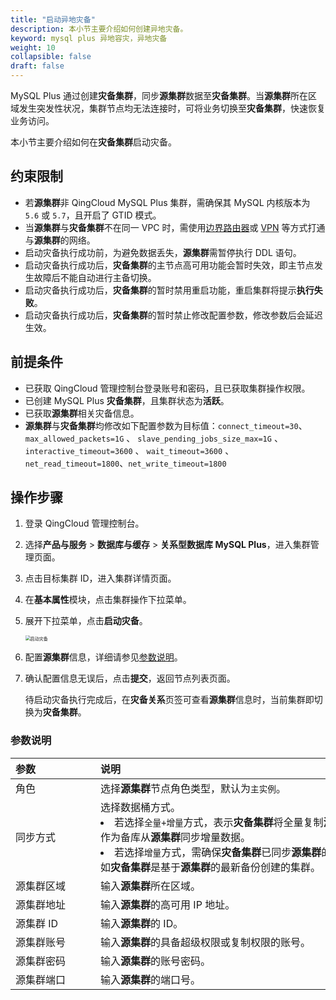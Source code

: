 ```yaml
---
title: "启动异地灾备"
description: 本小节主要介绍如何创建异地灾备。 
keyword: mysql plus 异地容灾，异地灾备
weight: 10
collapsible: false
draft: false
---
```




MySQL Plus 通过创建**灾备集群**，同步**源集群**数据至**灾备集群**。当**源集群**所在区域发生突发性状况，集群节点均无法连接时，可将业务切换至**灾备集群**，快速恢复业务访问。

本小节主要介绍如何在**灾备集群**启动灾备。

## 约束限制

- 若**源集群**非 QingCloud MySQL Plus 集群，需确保其 MySQL 内核版本为 `5.6` 或 `5.7`，且开启了 GTID 模式。
- 当**源集群**与**灾备集群**不在同一 VPC 时，需使用[边界路由器](../../../../../network/border_router/)或 [VPN](../../../../../network/vpc/manual/vpn/) 等方式打通与**源集群**的网络。
- 启动灾备执行成功前，为避免数据丢失，**源集群**需暂停执行 DDL 语句。
- 启动灾备执行成功后，**灾备集群**的主节点高可用功能会暂时失效，即主节点发生故障后不能自动进行主备切换。
- 启动灾备执行成功后，**灾备集群**的暂时禁用重启功能，重启集群将提示**执行失败**。
- 启动灾备执行成功后，**灾备集群**的暂时禁止修改配置参数，修改参数后会延迟生效。

## 前提条件

- 已获取 QingCloud 管理控制台登录账号和密码，且已获取集群操作权限。
- 已创建 MySQL Plus **灾备集群**，且集群状态为**活跃**。
- 已获取**源集群**相关灾备信息。
- **源集群**与**灾备集群**均修改如下配置参数为目标值：`connect_timeout=30`、`max_allowed_packets=1G` 、 `slave_pending_jobs_size_max=1G` 、`interactive_timeout=3600` 、 `wait_timeout=3600` 、`net_read_timeout=1800`、`net_write_timeout=1800`

## 操作步骤

1. 登录 QingCloud 管理控制台。
2. 选择**产品与服务** > **数据库与缓存** > **关系型数据库 MySQL Plus**，进入集群管理页面。
3. 点击目标集群 ID，进入集群详情页面。
4. 在**基本属性**模块，点击集群操作下拉菜单。
5. 展开下拉菜单，点击**启动灾备**。

   <img src="../../../_images/enable_dr.png" alt="启动灾备" style="zoom:50%;" />

6. 配置**源集群**信息，详细请参见[参数说明](#参数说明)。
7. 确认配置信息无误后，点击**提交**，返回节点列表页面。

   待启动灾备执行完成后，在**灾备关系**页签可查看**源集群**信息时，当前集群即切换为**灾备集群**。

### 参数说明

|  <span style="display:inline-block;width:120px">参数</span> | <span style="display:inline-block;width:480px">说明</span>  |
|:--- |:--- |
| 角色  | 选择**源集群**节点角色类型，默认为`主实例`。 |
| 同步方式 |  选择数据桶方式。<li>若选择`全量+增量`方式，表示**灾备集群**将全量复制**源集群**数据，并作为备库从**源集群**同步增量数据。<li>若选择`增量`方式，需确保**灾备集群**已同步**源集群**的全量数据，例如**灾备集群**是基于**源集群**的最新备份创建的集群。 |
| 源集群区域 |  输入**源集群**所在区域。 |
| 源集群地址  |输入**源集群**的高可用 IP 地址。|
| 源集群 ID |  输入**源集群**的 ID。 |
| 源集群账号  |输入**源集群**的具备超级权限或复制权限的账号。|
| 源集群密码 |  输入**源集群**的账号密码。 |
| 源集群端口  |输入**源集群**的端口号。|
